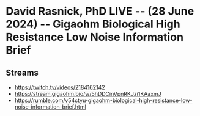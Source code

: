 # David Rasnick, PhD LIVE -- (28 June 2024) -- Gigaohm Biological High Resistance Low Noise Information Brief

## Streams
- https://twitch.tv/videos/2184162142
- https://stream.gigaohm.bio/w/5hDDCinVpnRKJzi1KAaxmJ
- https://rumble.com/v54ctyu-gigaohm-biological-high-resistance-low-noise-information-brief.html


